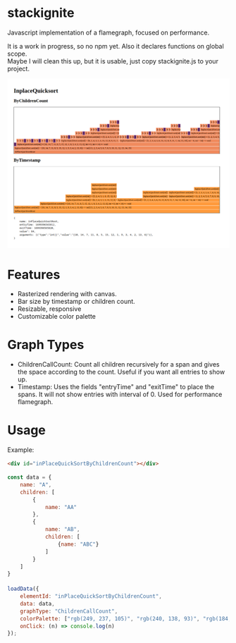 # stackignite  

Javascript implementation of a flamegraph, focused on performance.  

It is a work in progress, so no npm yet. Also it declares functions on global scope.  
Maybe I will clean this up, but it is usable, just copy stackignite.js to your project.

![screenshot](https://github.com/beothorn/stackignite/blob/main/screenshot.png?raw=true)


# Features  

- Rasterized rendering with canvas.  
- Bar size by timestamp or children count.
- Resizable, responsive
- Customizable color palette


# Graph Types

- ChildrenCallCount: Count all children recursively for a span and gives the space according to the count. Useful if you want all entries to show up.  
- Timestamp: Uses the fields "entryTime" and "exitTime" to place the spans. It will not show entries with interval of 0. Used for performance flamegraph.

# Usage  

Example:  

```html
<div id="inPlaceQuickSortByChildrenCount"></div>
```

```javascript
const data = {
    name: "A",
    children: [
        {
            name: "AA"
        },
        {
            name: "AB", 
            children: [
                {name: "ABC"}
            ]
        }
    ]
}

loadData({
    elementId: "inPlaceQuickSortByChildrenCount",
    data: data,
    graphType: "ChildrenCallCount",
    colorPalette: ["rgb(249, 237, 105)", "rgb(240, 138, 93)", "rgb(184, 59, 94)", "rgb(106, 44, 112)"],
    onClick: (n) => console.log(n)
});
```